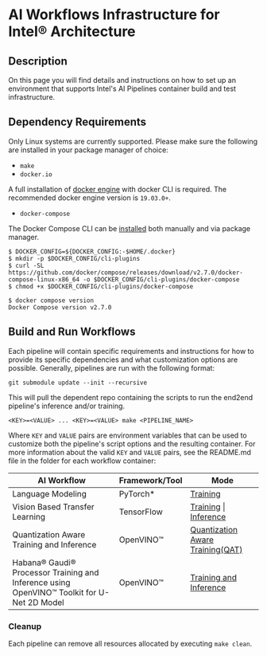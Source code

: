 # AI Workflows Infrastructure for Intel® Architecture

## Description
On this page you will find details and instructions on how to set up an environment that supports Intel's AI Pipelines container build and test infrastructure.

## Dependency Requirements
Only Linux systems are currently supported. Please make sure the following are installed in your package manager of choice:
- `make`
- `docker.io`

A full installation of [docker engine](https://docs.docker.com/engine/install/) with docker CLI is required. The recommended docker engine version is `19.03.0+`.

- `docker-compose`

The Docker Compose CLI can be [installed](https://docs.docker.com/compose/install/compose-plugin/#installing-compose-on-linux-systems) both manually and via package manager.

```
$ DOCKER_CONFIG=${DOCKER_CONFIG:-$HOME/.docker}
$ mkdir -p $DOCKER_CONFIG/cli-plugins
$ curl -SL https://github.com/docker/compose/releases/download/v2.7.0/docker-compose-linux-x86_64 -o $DOCKER_CONFIG/cli-plugins/docker-compose
$ chmod +x $DOCKER_CONFIG/cli-plugins/docker-compose

$ docker compose version
Docker Compose version v2.7.0
```

## Build and Run Workflows
Each pipeline will contain specific requirements and instructions for how to provide its specific dependencies and what customization options are possible. Generally, pipelines are run with the following format:

```git submodule update --init --recursive```

This will pull the dependent repo containing the scripts to run the end2end pipeline's inference and/or training.

```<KEY>=<VALUE> ... <KEY>=<VALUE> make <PIPELINE_NAME>```

Where `KEY` and `VALUE` pairs are environment variables that can be used to customize both the pipeline's script options and the resulting container. For more information about the valid `KEY` and `VALUE` pairs, see the README.md file in the folder for each workflow container:

|AI Workflow|Framework/Tool|Mode|
|-|-|-|
|Language Modeling|PyTorch*|[Training](./language_modeling/pytorch/bert_large/training/)|
|Vision Based Transfer Learning|TensorFlow|[Training](./transfer_learning/tensorflow/resnet50/training/) \| [Inference](./transfer_learning/tensorflow/resnet50/inference/)|
|Quantization Aware Training and Inference|OpenVINO™|[Quantization Aware Training(QAT)](https://github.com/intel/nlp-training-and-inference-openvino/tree/v1.0/question-answering-bert-qat)|
|Habana® Gaudi® Processor Training and Inference using OpenVINO™ Toolkit for U-Net 2D Model|OpenVINO™|[Training and Inference](https://github.com/intel/cv-training-and-inference-openvino/tree/v1.0.0/gaudi-segmentation-unet-ptq)|


### Cleanup
Each pipeline can remove all resources allocated by executing `make clean`.
